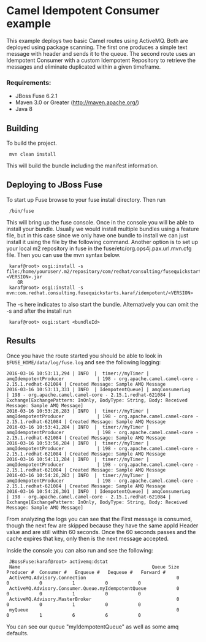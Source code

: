 Camel Idempotent Consumer example
====================================
This example deploys two basic Camel routes using ActiveMQ. Both are deployed using package scanning. The first one produces a simple text message with header and sends it to the queue. The second route uses an Idempotent Consumer with a custom Idempotent Repository to retrieve the messages and eliminate duplicated within a given timeframe.

### Requirements:
 * JBoss Fuse 6.2.1
 * Maven 3.0 or Greater (http://maven.apache.org/)
 * Java 8

Building
-----------------------
To build the project.

     mvn clean install

This will build the bundle including the manifest information.

Deploying to JBoss Fuse
-----------------------

To start up Fuse browse to your fuse install directory. Then run

     /bin/fuse

This will bring up the fuse console. Once in the console you will be able to install your bundle. Usually we would install multiple bundles using a feature file, but in this case since we only have one bundle to install we can just install it using the file by the following command. Another option is to set up your local m2 repository in fuse in the fuse/etc/org.ops4j.pax.url.mvn.cfg file. Then you can use the mvn syntax below.

     karaf@root> osgi:install -s file:/home/yourUser/.m2/repository/com/redhat/consulting/fusequickstarts/karaf/idempotent/1.0.0/idempotent-<VERSION>.jar
        OR
     karaf@root> osgi:install -s mvn:com.redhat.consulting.fusequickstarts.karaf/idempotent/<VERSION>

 The -s here indicates to also start the bundle.  Alternatively you can omit the -s and after the install run

     karaf@root> osgi:start <bundleId>

Results
-----------------------
Once you have the route started you should be able to look in `$FUSE_HOME/data/log/fuse.log` and see the following logging:

	2016-03-16 10:53:11,294 | INFO  |  timer://myTimer | amqIdempotentProducer            | 198 - org.apache.camel.camel-core - 2.15.1.redhat-621084 | Created Message: Sample AMQ Message
	2016-03-16 10:53:11,331 | INFO  | IdempotentQueue] | amqConsumerLog                   | 198 - org.apache.camel.camel-core - 2.15.1.redhat-621084 | Exchange[ExchangePattern: InOnly, BodyType: String, Body: Received Message: Sample AMQ Message]
	2016-03-16 10:53:26,283 | INFO  |  timer://myTimer | amqIdempotentProducer            | 198 - org.apache.camel.camel-core - 2.15.1.redhat-621084 | Created Message: Sample AMQ Message
	2016-03-16 10:53:41,284 | INFO  |  timer://myTimer | amqIdempotentProducer            | 198 - org.apache.camel.camel-core - 2.15.1.redhat-621084 | Created Message: Sample AMQ Message
	2016-03-16 10:53:56,284 | INFO  |  timer://myTimer | amqIdempotentProducer            | 198 - org.apache.camel.camel-core - 2.15.1.redhat-621084 | Created Message: Sample AMQ Message
	2016-03-16 10:54:11,284 | INFO  |  timer://myTimer | amqIdempotentProducer            | 198 - org.apache.camel.camel-core - 2.15.1.redhat-621084 | Created Message: Sample AMQ Message
	2016-03-16 10:54:26,283 | INFO  |  timer://myTimer | amqIdempotentProducer            | 198 - org.apache.camel.camel-core - 2.15.1.redhat-621084 | Created Message: Sample AMQ Message
	2016-03-16 10:54:26,301 | INFO  | IdempotentQueue] | amqConsumerLog                   | 198 - org.apache.camel.camel-core - 2.15.1.redhat-621084 | Exchange[ExchangePattern: InOnly, BodyType: String, Body: Received Message: Sample AMQ Message]
	
From analyzing the logs you can see that the First message is consumed, though the next few are skipped because they have the same appId Header value and are still within 60 seconds. Once the 60 seconds passes and the cache expires that key, only then is the next message accepted.

Inside the console you can also run and see the following:

     JBossFuse:karaf@root> activemq:dstat
     Name                                                Queue Size  Producer #  Consumer #   Enqueue #   Dequeue #   Forward #
     ActiveMQ.Advisory.Connection                                 0           0           0           1           0           0
     ActiveMQ.Advisory.Consumer.Queue.myIdempotentQueue           0           0           0           1           0           0
     ActiveMQ.Advisory.MasterBroker                               0           0           0           1           0           0
     myQueue                                                      0           0           1           6           6           0

You can see our queue "myIdempotentQueue" as well as some amq defaults.

